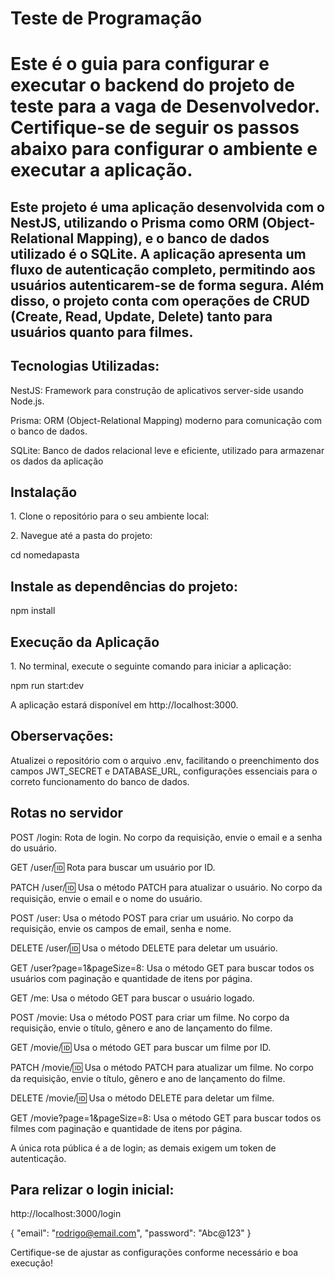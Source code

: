 # Teste de Programação 
<h1>Este é o guia para configurar e executar o backend do projeto de teste para a vaga de Desenvolvedor. Certifique-se de seguir os passos abaixo para configurar o ambiente e executar a aplicação.
</h1>

<h2>Este projeto é uma aplicação desenvolvida com o NestJS, utilizando o Prisma como ORM (Object-Relational Mapping), e o banco de dados utilizado é o SQLite. A aplicação apresenta um fluxo de autenticação completo, permitindo aos usuários autenticarem-se de forma segura. Além disso, o projeto conta com operações de CRUD (Create, Read, Update, Delete) tanto para usuários quanto para filmes.</h2>

<h2>Tecnologias Utilizadas:</h2>
<p>NestJS: Framework para construção de aplicativos server-side usando Node.js.</p>
<p>Prisma: ORM (Object-Relational Mapping) moderno para comunicação com o banco de dados.</p>
<p>SQLite: Banco de dados relacional leve e eficiente, utilizado para armazenar os dados da aplicação</p>

<h2>Instalação</h2>
 <p>1. Clone o repositório para o seu ambiente local:</p>

<p>2. Navegue até a pasta do projeto:</p>
<p>cd nomedapasta</p>

<h2>Instale as dependências do projeto:</h2>
<p>npm install</p>

<h2>Execução da Aplicação</h2>
<p>1. No terminal, execute o seguinte comando para iniciar a aplicação:</p>
    npm run start:dev
<p>A aplicação estará disponível em http://localhost:3000.</p>

<h2>Oberservações:</h2>
<p>Atualizei o repositório com o arquivo .env, facilitando o preenchimento dos campos JWT_SECRET e DATABASE_URL, configurações essenciais para o correto funcionamento do banco de dados.</p>

<h2>Rotas no servidor</h2>

POST /login: Rota de login. No corpo da requisição, envie o email e a senha do usuário.

GET /user/:id: Rota para buscar um usuário por ID.

PATCH /user/:id: Usa o método PATCH para atualizar o usuário. No corpo da requisição, envie o email e o nome do usuário.

POST /user: Usa o método POST para criar um usuário. No corpo da requisição, envie os campos de email, senha e nome.

DELETE /user/:id: Usa o método DELETE para deletar um usuário.

GET /user?page=1&pageSize=8: Usa o método GET para buscar todos os usuários com paginação e quantidade de itens por página.

GET /me: Usa o método GET para buscar o usuário logado.

POST /movie: Usa o método POST para criar um filme. No corpo da requisição, envie o título, gênero e ano de lançamento do filme.

GET /movie/:id: Usa o método GET para buscar um filme por ID.

PATCH /movie/:id: Usa o método PATCH para atualizar um filme. No corpo da requisição, envie o título, gênero e ano de lançamento do filme.

DELETE /movie/:id: Usa o método DELETE para deletar um filme.

GET /movie?page=1&pageSize=8: Usa o método GET para buscar todos os filmes com paginação e quantidade de itens por página.

A única rota pública é a de login; as demais exigem um token de autenticação.

<h2>Para relizar o login inicial:</h2>
http://localhost:3000/login

{
	"email": "rodrigo@email.com",
	"password": "Abc@123"
}

<p>Certifique-se de ajustar as configurações conforme necessário e boa execução!</p>